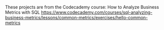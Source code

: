 These projects are from the Codecademy course: How to Analyze Business Metrics with SQL
https://www.codecademy.com/courses/sql-analyzing-business-metrics/lessons/common-metrics/exercises/hello-common-metrics
